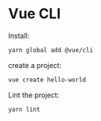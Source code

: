 # Vue CLI

Install:

```bash
yarn global add @vue/cli
```

create a project:

```bash
vue create hello-world
```

Lint the project:

```bash
yarn lint
```
